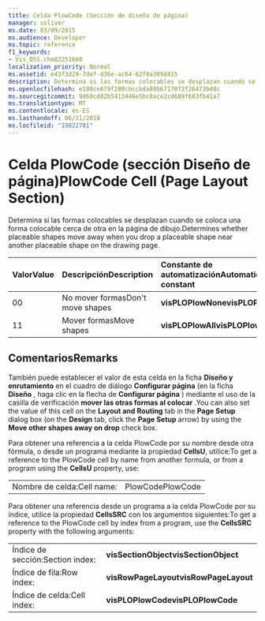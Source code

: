 ```yaml
---
title: Celda PlowCode (Sección de diseño de página)
manager: soliver
ms.date: 03/09/2015
ms.audience: Developer
ms.topic: reference
f1_keywords:
- Vis_DSS.chm82251660
localization_priority: Normal
ms.assetid: e43f3d29-7def-d36e-ac64-62f0a389d415
description: Determina si las formas colocables se desplazan cuando se coloca una forma colocable cerca de otra en la página de dibujo.
ms.openlocfilehash: e180ce679f280cbccbda80b67170f2f26473bd8c
ms.sourcegitcommit: 9d60cd82b5413446e5bc8ace2cd689f683fb41a7
ms.translationtype: MT
ms.contentlocale: es-ES
ms.lasthandoff: 06/11/2018
ms.locfileid: "19822781"
---
```

# <a name="plowcode-cell-page-layout-section"></a><span data-ttu-id="c70c2-103">Celda PlowCode (sección Diseño de página)</span><span class="sxs-lookup"><span data-stu-id="c70c2-103">PlowCode Cell (Page Layout Section)</span></span>

<span data-ttu-id="c70c2-104">Determina si las formas colocables se desplazan cuando se coloca una forma colocable cerca de otra en la página de dibujo.</span><span class="sxs-lookup"><span data-stu-id="c70c2-104">Determines whether placeable shapes move away when you drop a placeable shape near another placeable shape on the drawing page.</span></span>
  
|<span data-ttu-id="c70c2-105">**Valor**</span><span class="sxs-lookup"><span data-stu-id="c70c2-105">**Value**</span></span>|<span data-ttu-id="c70c2-106">**Descripción**</span><span class="sxs-lookup"><span data-stu-id="c70c2-106">**Description**</span></span>|<span data-ttu-id="c70c2-107">**Constante de automatización**</span><span class="sxs-lookup"><span data-stu-id="c70c2-107">**Automation constant**</span></span>|
|:-----|:-----|:-----|
|<span data-ttu-id="c70c2-108">0</span><span class="sxs-lookup"><span data-stu-id="c70c2-108">0</span></span>  <br/> |<span data-ttu-id="c70c2-109">No mover formas</span><span class="sxs-lookup"><span data-stu-id="c70c2-109">Don't move shapes</span></span>  <br/> |<span data-ttu-id="c70c2-110">**visPLOPlowNone**</span><span class="sxs-lookup"><span data-stu-id="c70c2-110">**visPLOPlowNone**</span></span> <br/> |
|<span data-ttu-id="c70c2-111">1</span><span class="sxs-lookup"><span data-stu-id="c70c2-111">1</span></span>  <br/> |<span data-ttu-id="c70c2-112">Mover formas</span><span class="sxs-lookup"><span data-stu-id="c70c2-112">Move shapes</span></span>  <br/> |<span data-ttu-id="c70c2-113">**visPLOPlowAll**</span><span class="sxs-lookup"><span data-stu-id="c70c2-113">**visPLOPlowAll**</span></span> <br/> |
   
## <a name="remarks"></a><span data-ttu-id="c70c2-114">Comentarios</span><span class="sxs-lookup"><span data-stu-id="c70c2-114">Remarks</span></span>

<span data-ttu-id="c70c2-115">También puede establecer el valor de esta celda en la ficha **Diseño y enrutamiento** en el cuadro de diálogo **Configurar página** (en la ficha **Diseño** , haga clic en la flecha de **Configurar página** ) mediante el uso de la casilla de verificación **mover las otras formas al colocar** .</span><span class="sxs-lookup"><span data-stu-id="c70c2-115">You can also set the value of this cell on the **Layout and Routing** tab in the **Page Setup** dialog box (on the **Design** tab, click the **Page Setup** arrow) by using the **Move other shapes away on drop** check box.</span></span> 
  
<span data-ttu-id="c70c2-116">Para obtener una referencia a la celda PlowCode por su nombre desde otra fórmula, o desde un programa mediante la propiedad **CellsU**, utilice:</span><span class="sxs-lookup"><span data-stu-id="c70c2-116">To get a reference to the PlowCode cell by name from another formula, or from a program using the **CellsU** property, use:</span></span> 
  
|||
|:-----|:-----|
|<span data-ttu-id="c70c2-117">Nombre de celda:</span><span class="sxs-lookup"><span data-stu-id="c70c2-117">Cell name:</span></span>  <br/> |<span data-ttu-id="c70c2-118">PlowCode</span><span class="sxs-lookup"><span data-stu-id="c70c2-118">PlowCode</span></span>  <br/> |
   
<span data-ttu-id="c70c2-119">Para obtener una referencia desde un programa a la celda PlowCode por su índice, utilice la propiedad **CellsSRC** con los argumentos siguientes:</span><span class="sxs-lookup"><span data-stu-id="c70c2-119">To get a reference to the PlowCode cell by index from a program, use the **CellsSRC** property with the following arguments:</span></span> 
  
|||
|:-----|:-----|
|<span data-ttu-id="c70c2-120">Índice de sección:</span><span class="sxs-lookup"><span data-stu-id="c70c2-120">Section index:</span></span>  <br/> |<span data-ttu-id="c70c2-121">**visSectionObject**</span><span class="sxs-lookup"><span data-stu-id="c70c2-121">**visSectionObject**</span></span> <br/> |
|<span data-ttu-id="c70c2-122">Índice de fila:</span><span class="sxs-lookup"><span data-stu-id="c70c2-122">Row index:</span></span>  <br/> |<span data-ttu-id="c70c2-123">**visRowPageLayout**</span><span class="sxs-lookup"><span data-stu-id="c70c2-123">**visRowPageLayout**</span></span> <br/> |
|<span data-ttu-id="c70c2-124">Índice de celda:</span><span class="sxs-lookup"><span data-stu-id="c70c2-124">Cell index:</span></span>  <br/> |<span data-ttu-id="c70c2-125">**visPLOPlowCode**</span><span class="sxs-lookup"><span data-stu-id="c70c2-125">**visPLOPlowCode**</span></span> <br/> |
   

